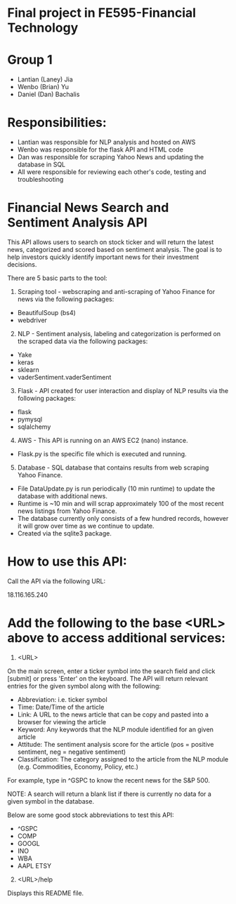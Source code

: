 # Final project in FE595-Financial Technology
# Group 1
- Lantian (Laney) Jia
- Wenbo (Brian) Yu
- Daniel (Dan) Bachalis

# Responsibilities:
- Lantian was responsible for NLP analysis and hosted on AWS
- Wenbo was responsible for the flask API and HTML code
- Dan was responsible for scraping Yahoo News and updating the database in SQL
- All were responsible for reviewing each other's code, testing and troubleshooting

# Financial News Search and Sentiment Analysis API
This API allows users to search on stock ticker and will return the latest news, categorized and scored based
on sentiment analysis.
The goal is to help investors quickly identify important news for their investment decisions.

There are 5 basic parts to the tool:
1. Scraping tool - webscraping and anti-scraping of Yahoo Finance for news via the following packages:
- BeautifulSoup (bs4)
- webdriver

2. NLP - Sentiment analysis, labeling and categorization is performed on the scraped data via the following packages:
- Yake
- keras
- sklearn
- vaderSentiment.vaderSentiment

3. Flask - API created for user interaction and display of NLP results via the following packages:
- flask
- pymysql
- sqlalchemy

4. AWS - This API is running on an AWS EC2 (nano) instance.
- Flask.py is the specific file which is executed and running.

5. Database - SQL database that contains results from web scraping Yahoo Finance.
- File DataUpdate.py is run periodically (10 min runtime) to update the database with additional news.
- Runtime is ~10 min and will scrap approximately 100 of the most recent news listings from Yahoo Finance.
- The database currently only consists of a few hundred records, however it will grow over time as we continue to update.
- Created via the sqlite3 package.

# How to use this API:

Call the API via the following URL:

18.116.165.240

# Add the following to the base &lt;URL&gt; above to access additional services:

1. &lt;URL&gt;

On the main screen, enter a ticker symbol into the search field and click [submit] or press 'Enter' on the keyboard.
The API will return relevant entries for the given symbol along with the following:
- Abbreviation: i.e. ticker symbol
- Time: Date/Time of the article
- Link: A URL to the news article that can be copy and pasted into a browser for viewing the article
- Keyword: Any keywords that the NLP module identified for an given article
- Attitude: The sentiment analysis score for the article (pos = positive sentiment, neg = negative sentiment)
- Classification: The category assigned to the article from the NLP module (e.g. Commodities, Economy, Policy, etc.)

For example, type in ^GSPC to know the recent news for the S&P 500.

NOTE: A search will return a blank list if there is currently no data for a given symbol in the database.

Below are some good stock abbreviations to test this API:
- ^GSPC
- COMP
- GOOGL
- INO
- WBA
- AAPL ETSY

2. &lt;URL&gt;/help

Displays this README file.
